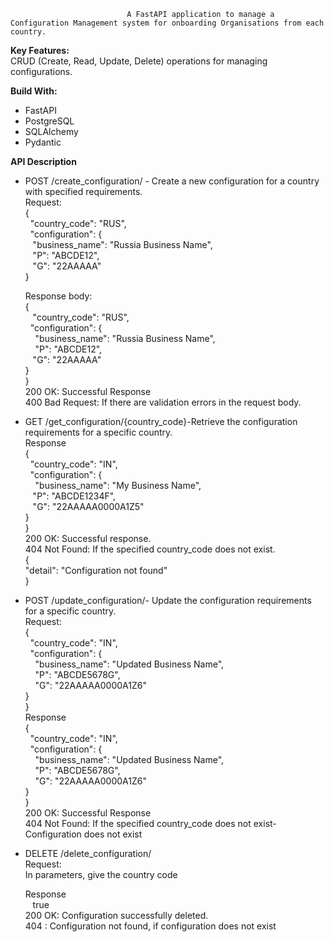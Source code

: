                               A FastAPI application to manage a Configuration Management system for onboarding Organisations from each country.

**Key Features:**<br>
CRUD (Create, Read, Update, Delete) operations for managing configurations.

**Build With:**
* FastAPI
* PostgreSQL
* SQLAlchemy
* Pydantic

**API Description**
* POST /create_configuration/  - Create a new configuration for a country with specified requirements.<br>
  Request:<br />
  {<br />
     $~$$~$"country_code": "RUS",<br>
     $~$$~$"configuration": {<br>
      $~$$~$$~$"business_name": "Russia Business Name",<br>
      $~$$~$$~$"P": "ABCDE12",<br>
      $~$$~$$~$"G": "22AAAAA"<br>
 }<br>

  Response body:<br>
  {<br>
   $~$$~$ "country_code": "RUS",<br>
    $~$$~$"configuration": {<br>
     $~$$~$$~$ "business_name": "Russia Business Name",<br>
     $~$$~$$~$ "P": "ABCDE12",<br>
      $~$$~$$~$"G": "22AAAAA"<br>
    }<br>
  }<br>
  200	OK: Successful Response<br>
  400 Bad Request: If there are validation errors in the request body.<br>

* GET /get_configuration/{country_code}-Retrieve the configuration requirements for a specific country.<br>
  Response<br>
  {<br>
  $~$$~$"country_code": "IN",<br>
  $~$$~$"configuration": {<br>
   $~$$~$$~$ "business_name": "My Business Name",<br>
    $~$$~$$~$"P": "ABCDE1234F",<br>
    $~$$~$$~$"G": "22AAAAA0000A1Z5"<br>
  }<br>
}<br>
200 OK: Successful response.<br>
404 Not Found: If the specified country_code does not exist.<br>
{<br>
  "detail": "Configuration not found"<br>
}<br>

* POST /update_configuration/- Update the configuration requirements for a specific country.<br>
  Request:<br>
  {<br>
  $~$$~$"country_code": "IN",<br>
  $~$$~$"configuration": {<br>
   $~$$~$$~$ "business_name": "Updated Business Name",<br>
   $~$$~$$~$ "P": "ABCDE5678G",<br>
   $~$$~$$~$ "G": "22AAAAA0000A1Z6"<br>
   }<br>
 }<br>
 Response<br>
 {<br>
  $~$$~$"country_code": "IN",<br>
  $~$$~$"configuration": {<br>
   $~$$~$$~$ "business_name": "Updated Business Name",<br>
   $~$$~$$~$ "P": "ABCDE5678G",<br>
   $~$$~$$~$ "G": "22AAAAA0000A1Z6"<br>
   }<br>
 }<br>
 200 OK: Successful Response<br>
 404 Not Found: If the specified country_code does not exist- Configuration does not exist<br>


* DELETE /delete_configuration/<br>
  Request:<br>
  In parameters, give the country code<br>
  
  Response<br>
   $~$$~$ true<br>
  200 OK: Configuration successfully deleted.<br>
  404 : Configuration not found, if configuration does not exist<br>
  
  


  

